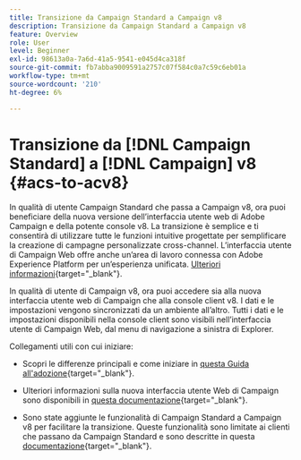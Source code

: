 ```yaml
---
title: Transizione da Campaign Standard a Campaign v8
description: Transizione da Campaign Standard a Campaign v8
feature: Overview
role: User
level: Beginner
exl-id: 98613a0a-7a6d-41a5-9541-e045d4ca318f
source-git-commit: fb7abba9009591a2757c07f584c0a7c59c6eb01a
workflow-type: tm+mt
source-wordcount: '210'
ht-degree: 6%

---
```


# Transizione da [!DNL Campaign Standard] a [!DNL Campaign] v8 {#acs-to-acv8}

In qualità di utente Campaign Standard che passa a Campaign v8, ora puoi beneficiare della nuova versione dell’interfaccia utente web di Adobe Campaign e della potente console v8. La transizione è semplice e ti consentirà di utilizzare tutte le funzioni intuitive progettate per semplificare la creazione di campagne personalizzate cross-channel. L’interfaccia utente di Campaign Web offre anche un’area di lavoro connessa con Adobe Experience Platform per un’esperienza unificata. [Ulteriori informazioni](https://experienceleague.adobe.com/en/docs/campaign-web/v8/start/acs-migration){target="_blank"}.

In qualità di utente di Campaign v8, ora puoi accedere sia alla nuova interfaccia utente web di Campaign che alla console client v8. I dati e le impostazioni vengono sincronizzati da un ambiente all’altro. Tutti i dati e le impostazioni disponibili nella console client sono visibili nell’interfaccia utente di Campaign Web, dal menu di navigazione a sinistra di Explorer.

Collegamenti utili con cui iniziare:

* Scopri le differenze principali e come iniziare in [questa Guida all&#39;adozione](https://experienceleague.adobe.com/en/docs/campaign-web/acs-to-ac/home){target="_blank"}.

* Ulteriori informazioni sulla nuova interfaccia utente Web di Campaign sono disponibili in [questa documentazione](https://experienceleague.adobe.com/docs/campaign-web/v8/campaign-web-home.html?lang=it){target="_blank"}.

* Sono state aggiunte le funzionalità di Campaign Standard a Campaign v8 per facilitare la transizione. Queste funzionalità sono limitate ai clienti che passano da Campaign Standard e sono descritte in questa [documentazione](https://experienceleague.adobe.com/en/docs/experience-cloud/campaign/campaign-standard-migration-home){target="_blank"}.

